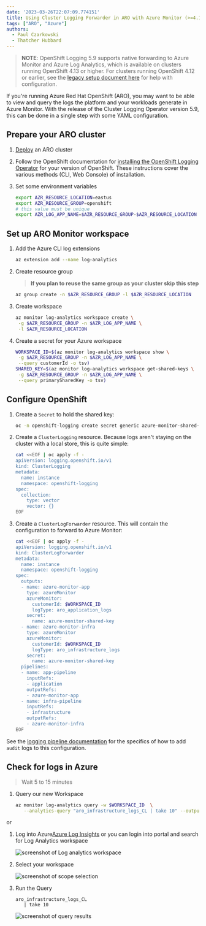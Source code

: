 ```yaml
---
date: '2023-03-26T22:07:09.774151'
title: Using Cluster Logging Forwarder in ARO with Azure Monitor (>=4.13)
tags: ["ARO", "Azure"]
authors:
  - Paul Czarkowski
  - Thatcher Hubbard
---
```


> **NOTE**: OpenShift Logging 5.9 supports native forwarding to Azure Monitor and Azure Log Analytics, which is available on clusters running OpenShift 4.13 or higher. For clusters running OpenShift 4.12 or earlier, see the [legacy setup document here](/experts/aro/clf-to-azure-old/) for help with configuration.

If you're running Azure Red Hat OpenShift (ARO), you may want to be able to view and query the logs the platform and your workloads generate in Azure Monitor. With the release of the Cluster Logging Operator version 5.9, this can be done in a single step with some YAML configuration.

## Prepare your ARO cluster

1. [Deploy](/experts/quickstart-aro) an ARO cluster

1. Follow the OpenShift documentation for [installing the OpenShift Logging Operator](https://docs.openshift.com/container-platform/4.14/logging/cluster-logging-deploying.html) for your version of OpenShift. These instructions cover the various methods (CLI, Web Console) of installation.

1. Set some environment variables

   ```bash
   export AZR_RESOURCE_LOCATION=eastus
   export AZR_RESOURCE_GROUP=openshift
   # this value must be unique
   export AZR_LOG_APP_NAME=$AZR_RESOURCE_GROUP-$AZR_RESOURCE_LOCATION
   ```

## Set up ARO Monitor workspace

1. Add the Azure CLI log extensions

   ```bash
   az extension add --name log-analytics
   ```

1. Create resource group

   > **If you plan to reuse the same group as your cluster skip this step**

   ```bash
   az group create -n $AZR_RESOURCE_GROUP -l $AZR_RESOURCE_LOCATION
   ```

1. Create workspace 

   ```bash
   az monitor log-analytics workspace create \
    -g $AZR_RESOURCE_GROUP -n $AZR_LOG_APP_NAME \
    -l $AZR_RESOURCE_LOCATION
   ```

1. Create a secret for your Azure workspace

   ```bash
   WORKSPACE_ID=$(az monitor log-analytics workspace show \
    -g $AZR_RESOURCE_GROUP -n $AZR_LOG_APP_NAME \
    --query customerId -o tsv)
   SHARED_KEY=$(az monitor log-analytics workspace get-shared-keys \
    -g $AZR_RESOURCE_GROUP -n $AZR_LOG_APP_NAME \
    --query primarySharedKey -o tsv)
   ```

## Configure OpenShift

1. Create a `Secret` to hold the shared key:

   ```bash
   oc -n openshift-logging create secret generic azure-monitor-shared-key --from-literal=shared_key=${SHARED_KEY}
   ```

1. Create a `ClusterLogging` resource. Because logs aren't staying on the cluster with a local store, this is quite simple:

   ```bash
   cat <<EOF | oc apply -f -
   apiVersion: logging.openshift.io/v1
   kind: ClusterLogging
   metadata:
     name: instance
     namespace: openshift-logging
   spec:
     collection:
       type: vector
       vector: {}
   EOF
   ```

1. Create a `ClusterLogForwarder` resource. This will contain the configuration to forward to Azure Monitor:

   ```bash
   cat <<EOF | oc apply -f -
   apiVersion: logging.openshift.io/v1
   kind: ClusterLogForwarder
   metadata:
     name: instance
     namespace: openshift-logging
   spec:
     outputs:
     - name: azure-monitor-app
       type: azureMonitor
       azureMonitor:
         customerId: $WORKSPACE_ID
         logType: aro_application_logs
       secret:
         name: azure-monitor-shared-key
     - name: azure-monitor-infra
       type: azureMonitor
       azureMonitor:
         customerId: $WORKSPACE_ID
         logType: aro_infrastructure_logs
       secret:
         name: azure-monitor-shared-key
     pipelines:
     - name: app-pipeline
       inputRefs:
       - application
       outputRefs:
       - azure-monitor-app
     - name: infra-pipeline
       inputRefs:
       - infrastructure
       outputRefs:
       - azure-monitor-infra
   EOF
   ```
   
See the [logging pipeline documentation](https://docs.openshift.com/container-platform/4.14/logging/log_collection_forwarding/configuring-log-forwarding.html#cluster-logging-collector-log-forwarding-about_configuring-log-forwarding) for the specifics of how to add `audit` logs to this configuration.

## Check for logs in Azure

> Wait 5 to 15 minutes

1. Query our new Workspace

   ```bash
   az monitor log-analytics query -w $WORKSPACE_ID  \
      --analytics-query "aro_infrastructure_logs_CL | take 10" --output tsv
   ```

  or

1. Log into Azure[Azure Log Insights](https://portal.azure.com/#blade/Microsoft_Azure_Monitoring/AzureMonitoringBrowseBlade/logs) or you can login into portal and search for Log Analytics workspace

   ![screenshot of Log analytics workspace](./images/loganalyticsportal.png)

1. Select your workspace

   ![screenshot of scope selection](./images/select_scope.png)

1. Run the Query

   ```
   aro_infrastructure_logs_CL
      | take 10
   ```

   ![screenshot of query results](./images/loganalytics_query.png)
